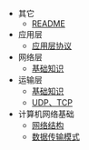 * 其它
  * [README](计算机网络/README.md)
* 应用层
  * [应用层协议](计算机网络/应用层/应用层协议.md)
* 网络层
  * [基础知识](计算机网络/网络层/基础知识.md)
* 运输层
  * [基础知识](计算机网络/运输层/基础知识.md)
  * [UDP、TCP](计算机网络/运输层/UDP、TCP.md)
* 计算机网络基础
  * [网络结构](计算机网络/计算机网络基础/网络结构.md)
  * [数据传输模式](计算机网络/计算机网络基础/数据传输模式.md)
